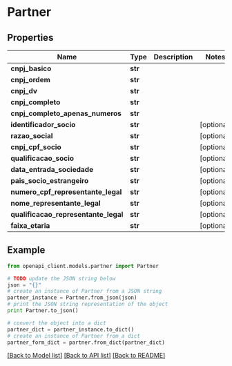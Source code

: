 # Partner


## Properties
Name | Type | Description | Notes
------------ | ------------- | ------------- | -------------
**cnpj_basico** | **str** |  | 
**cnpj_ordem** | **str** |  | 
**cnpj_dv** | **str** |  | 
**cnpj_completo** | **str** |  | 
**cnpj_completo_apenas_numeros** | **str** |  | 
**identificador_socio** | **str** |  | [optional] 
**razao_social** | **str** |  | [optional] 
**cnpj_cpf_socio** | **str** |  | [optional] 
**qualificacao_socio** | **str** |  | [optional] 
**data_entrada_sociedade** | **str** |  | [optional] 
**pais_socio_estrangeiro** | **str** |  | [optional] 
**numero_cpf_representante_legal** | **str** |  | [optional] 
**nome_representante_legal** | **str** |  | [optional] 
**qualificacao_representante_legal** | **str** |  | [optional] 
**faixa_etaria** | **str** |  | [optional] 

## Example

```python
from openapi_client.models.partner import Partner

# TODO update the JSON string below
json = "{}"
# create an instance of Partner from a JSON string
partner_instance = Partner.from_json(json)
# print the JSON string representation of the object
print Partner.to_json()

# convert the object into a dict
partner_dict = partner_instance.to_dict()
# create an instance of Partner from a dict
partner_form_dict = partner.from_dict(partner_dict)
```
[[Back to Model list]](../README.md#documentation-for-models) [[Back to API list]](../README.md#documentation-for-api-endpoints) [[Back to README]](../README.md)


